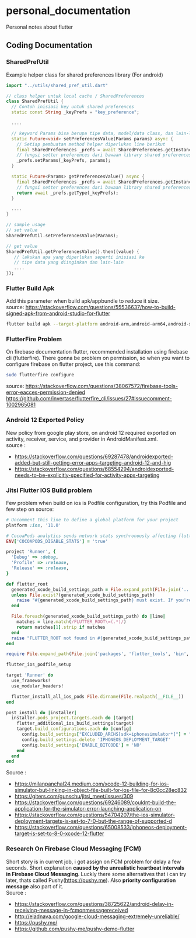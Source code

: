 # personal_documentation
Personal notes about flutter 

## Coding Documentation

### SharedPrefUtil
Example helper class for shared preferences library (For android)

```dart
import "../utils/shared_pref_util.dart"

// class helper untuk local cache / SharedPreferences
class SharedPrefUtil {
  // Contoh inisiasi key untuk shared preferences 
  static const String _keyPrefs = "key_preference";

  ....

  // keyword Params bisa berupa tipe data, model/data class, dan lain-lain 
  static Future<void> setPreferencesValue(Params params) async {
    // Setiap pembuatan method helper diperlukan line berikut
    final SharedPreferences _prefs = await SharedPreferences.getInstance();
    // fungsi setter preferences dari bawaan library shared preferences
    _prefs.setParams(_keyPrefs, params);
  }

  static Future<Params> getPreferencesValue() async {
    final SharedPreferences _prefs = await SharedPreferences.getInstance();
    // fungsi setter preferences dari bawaan library shared preferences
    return await _prefs.getType(_keyPrefs);
  }

  ....
}

// sample usage
// set value
SharedPrefUtil.setPreferencesValue(Params);

// get value
SharedPrefUtil.getPreferencesValue().then((value) {
   // lakukan apa yang diperlukan seperti inisiasi ke
   // tipe data yang diinginkan dan lain-lain
   ....
});
```

### Flutter Build Apk 
Add this parameter when build apk/appbundle to reduce it size.<br>
source: https://stackoverflow.com/questions/55536637/how-to-build-signed-apk-from-android-studio-for-flutter <br>
```bash
flutter build apk --target-platform android-arm,android-arm64,android-x64 --split-per-abi
```

### FlutterFire Problem
On firebase documentation flutter, recommended installation using firebase cli (flutterfire). There gonna be problem on permission, so when you want to configure firebase on flutter project, use this command: <br>
```bash
sudo flutterfire configure
```
source: https://stackoverflow.com/questions/38067572/firebase-tools-error-eacces-permission-denied <br>
https://github.com/invertase/flutterfire_cli/issues/27#issuecomment-1002965081 <br>

### Android 12 Exported Policy
New policy from google play store, on android 12 required exported on activity, receiver, service, and provider in AndroidManifest.xml. <br>
source : <br>
- https://stackoverflow.com/questions/69287478/androidexported-added-but-still-getting-error-apps-targeting-android-12-and-hig <br>
- https://stackoverflow.com/questions/68554294/androidexported-needs-to-be-explicitly-specified-for-activity-apps-targeting<br>

### Jitsi Flutter IOS Build problem
Few problem when build on ios is Podfile configuration, try this Podfile and few step on source:
```ruby
# Uncomment this line to define a global platform for your project
platform :ios, '11.0'

# CocoaPods analytics sends network stats synchronously affecting flutter build latency.
ENV['COCOAPODS_DISABLE_STATS'] = 'true'

project 'Runner', {
  'Debug' => :debug,
  'Profile' => :release,
  'Release' => :release,
}

def flutter_root
  generated_xcode_build_settings_path = File.expand_path(File.join('..', 'Flutter', 'Generated.xcconfig'), __FILE__)
  unless File.exist?(generated_xcode_build_settings_path)
    raise "#{generated_xcode_build_settings_path} must exist. If you're running pod install manually, make sure flutter pub get is executed first"
  end

  File.foreach(generated_xcode_build_settings_path) do |line|
    matches = line.match(/FLUTTER_ROOT\=(.*)/)
    return matches[1].strip if matches
  end
  raise "FLUTTER_ROOT not found in #{generated_xcode_build_settings_path}. Try deleting Generated.xcconfig, then run flutter pub get"
end

require File.expand_path(File.join('packages', 'flutter_tools', 'bin', 'podhelper'), flutter_root)

flutter_ios_podfile_setup

target 'Runner' do
  use_frameworks!
  use_modular_headers!

  flutter_install_all_ios_pods File.dirname(File.realpath(__FILE__))
end

post_install do |installer|
  installer.pods_project.targets.each do |target|
    flutter_additional_ios_build_settings(target)
    target.build_configurations.each do |config|
      config.build_settings["EXCLUDED_ARCHS[sdk=iphonesimulator*]"] = "arm64"
      config.build_settings.delete 'IPHONEOS_DEPLOYMENT_TARGET'
      config.build_settings['ENABLE_BITCODE'] = 'NO'
    end
  end
end
```
Source : <br>
- https://milanpanchal24.medium.com/xcode-12-building-for-ios-simulator-but-linking-in-object-file-built-for-ios-file-for-8c0cc28ec832 <br>
- https://giters.com/gunschu/jitsi_meet/issues/309 <br>
- https://stackoverflow.com/questions/69246089/couldnt-build-the-application-for-the-simulator-error-launching-application-on <br>
- https://stackoverflow.com/questions/54704207/the-ios-simulator-deployment-targets-is-set-to-7-0-but-the-range-of-supported-d <br>
- https://stackoverflow.com/questions/65008533/iphoneos-deployment-target-is-set-to-8-0-xcode-12-flutter <br>

### Research On Firebase Cloud Messaging (FCM)
Short story is in current job, i got assign on FCM problem for delay a few seconds. Short explanation <b>caused by the unrealistic heartbeat intervals in Firebase Cloud Messaging</b>. Luckly there some alternatives that i can try later, thats called Pushy(https://pushy.me). Also **priority configuration message** also part of it. <br>
Source : <br>
- https://stackoverflow.com/questions/38725622/android-delay-in-receiving-message-in-fcmonmessagereceived
- http://eladnava.com/google-cloud-messaging-extremely-unreliable/
- https://pushy.me/
- https://github.com/pushy-me/pushy-demo-flutter
